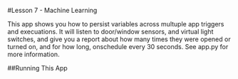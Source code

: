 #Lesson 7 - Machine Learning

This app shows you how to persist variables across multuple app triggers and execuations. It will listen to door/window sensors, and virtual light switches, and give you a report about how many times they were opened or turned on, and for how long, onschedule every 30 seconds. See app.py for more information.

##Running This App

